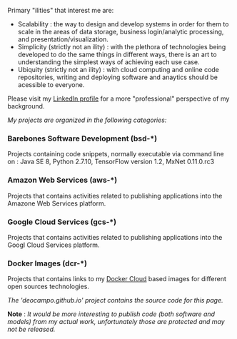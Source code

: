 Primary "ilities" that interest me are: 
- Scalability : the way to design and develop systems in order for them to scale in the areas of data storage, business login/analytic processing, and presentation/visualization. 
- Simplicity (strictly not an ility) : with the plethora of technologies being developed to do the same things in different ways, there is an art to understanding the simplest ways of achieving each use case.
- Ubiquity (strictly not an ility) : with cloud computing and online code repositories, writing and deploying software and anaytics should be acessible to everyone.

Please visit my [LinkedIn profile](https://www.linkedin.com/in/deocampo/) for a more "professional" perspective of my background.

_My projects are organized in the following categories:_

### Barebones Software Development (bsd-*)
Projects containing code snippets, normally executable via command line on : Java SE 8, Python 2.7.10, TensorFlow version 1.2, MxNet 0.11.0.rc3

### Amazon Web Services (aws-*)
Projects that contains activities related to publishing applications into the Amazone Web Services platform.

### Google Cloud Services (gcs-*)
Projects that contains activities related to publishing applications into the Googl Cloud Services platform.

### Docker Images (dcr-*)
Projects that contains links to my [Docker Cloud](https://store.docker.com/profiles/deocampo) based images for different open sources technologies.

_The 'deocampo.github.io' project contains the source code for this page._

**Note** : _It would be more interesting to publish code (both software and models) from my actual work, unfortunately those are protected and may not be released._
